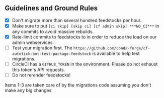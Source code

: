 ## Guidelines and Ground Rules

- [x] Don't migrate more than several hundred feedstocks per hour.
- [x] Make sure to put `[ci skip] [skip ci] [cf admin skip] ***NO_CI***` in any commits to
      avoid massive rebuilds.
- [x] Rate-limit commits to feedstocks to in order to reduce the load on our admin webservices.
- [ ] Test your migration first. The `https://github.com/conda-forge/cf-autotick-bot-test-package-feedstock`
      is available to help test migrations.
- [ ] CircleCI has a `GITHUB_TOKEN` in the environment. Please do not exhaust this
       token's API requests.
- [ ] Do not rerender feedstocks!

Items 1-3 are taken care of by the migrations code assuming you don't make
any big changes.
